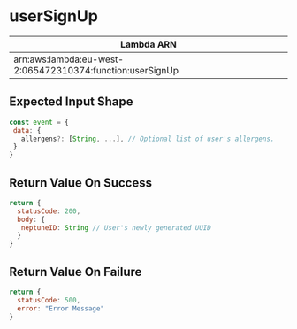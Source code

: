 # userSignUp

| Lambda ARN                                                |
| --------------------------------------------------------- |
| arn:aws:lambda:eu-west-2:065472310374:function:userSignUp |

 ## Expected Input Shape
 ```javascript
const event = {
  data: {
    allergens?: [String, ...], // Optional list of user's allergens.
  }
}
 ```
 

 ## Return Value On Success
```javascript
return {
  statusCode: 200,
  body: {
   neptuneID: String // User's newly generated UUID
  }
}
```

## Return Value On Failure
```javascript
return {
  statusCode: 500,
  error: "Error Message"
}
```
 